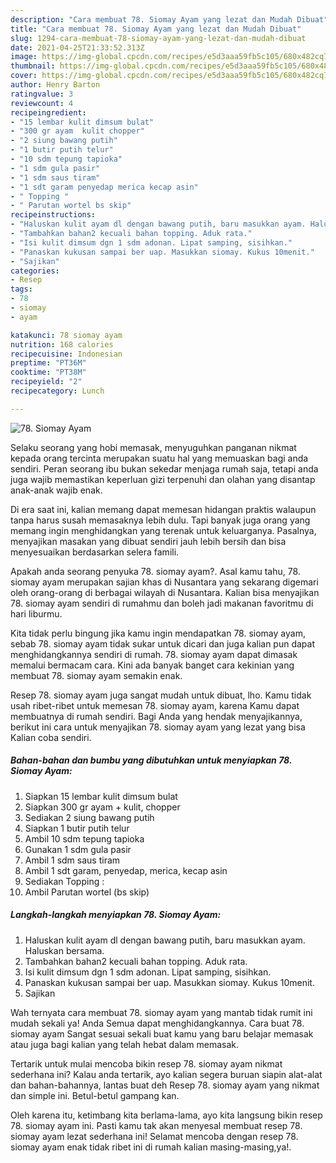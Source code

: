 ```yaml
---
description: "Cara membuat 78. Siomay Ayam yang lezat dan Mudah Dibuat"
title: "Cara membuat 78. Siomay Ayam yang lezat dan Mudah Dibuat"
slug: 1294-cara-membuat-78-siomay-ayam-yang-lezat-dan-mudah-dibuat
date: 2021-04-25T21:33:52.313Z
image: https://img-global.cpcdn.com/recipes/e5d3aaa59fb5c105/680x482cq70/78-siomay-ayam-foto-resep-utama.jpg
thumbnail: https://img-global.cpcdn.com/recipes/e5d3aaa59fb5c105/680x482cq70/78-siomay-ayam-foto-resep-utama.jpg
cover: https://img-global.cpcdn.com/recipes/e5d3aaa59fb5c105/680x482cq70/78-siomay-ayam-foto-resep-utama.jpg
author: Henry Barton
ratingvalue: 3
reviewcount: 4
recipeingredient:
- "15 lembar kulit dimsum bulat"
- "300 gr ayam  kulit chopper"
- "2 siung bawang putih"
- "1 butir putih telur"
- "10 sdm tepung tapioka"
- "1 sdm gula pasir"
- "1 sdm saus tiram"
- "1 sdt garam penyedap merica kecap asin"
- " Topping "
- " Parutan wortel bs skip"
recipeinstructions:
- "Haluskan kulit ayam dl dengan bawang putih, baru masukkan ayam. Haluskan bersama."
- "Tambahkan bahan2 kecuali bahan topping. Aduk rata."
- "Isi kulit dimsum dgn 1 sdm adonan. Lipat samping, sisihkan."
- "Panaskan kukusan sampai ber uap. Masukkan siomay. Kukus 10menit."
- "Sajikan"
categories:
- Resep
tags:
- 78
- siomay
- ayam

katakunci: 78 siomay ayam 
nutrition: 168 calories
recipecuisine: Indonesian
preptime: "PT36M"
cooktime: "PT38M"
recipeyield: "2"
recipecategory: Lunch

---
```



![78. Siomay Ayam](https://img-global.cpcdn.com/recipes/e5d3aaa59fb5c105/680x482cq70/78-siomay-ayam-foto-resep-utama.jpg)

Selaku seorang yang hobi memasak, menyuguhkan panganan nikmat kepada orang tercinta merupakan suatu hal yang memuaskan bagi anda sendiri. Peran seorang ibu bukan sekedar menjaga rumah saja, tetapi anda juga wajib memastikan keperluan gizi terpenuhi dan olahan yang disantap anak-anak wajib enak.

Di era  saat ini, kalian memang dapat memesan hidangan praktis walaupun tanpa harus susah memasaknya lebih dulu. Tapi banyak juga orang yang memang ingin menghidangkan yang terenak untuk keluarganya. Pasalnya, menyajikan masakan yang dibuat sendiri jauh lebih bersih dan bisa menyesuaikan berdasarkan selera famili. 



Apakah anda seorang penyuka 78. siomay ayam?. Asal kamu tahu, 78. siomay ayam merupakan sajian khas di Nusantara yang sekarang digemari oleh orang-orang di berbagai wilayah di Nusantara. Kalian bisa menyajikan 78. siomay ayam sendiri di rumahmu dan boleh jadi makanan favoritmu di hari liburmu.

Kita tidak perlu bingung jika kamu ingin mendapatkan 78. siomay ayam, sebab 78. siomay ayam tidak sukar untuk dicari dan juga kalian pun dapat menghidangkannya sendiri di rumah. 78. siomay ayam dapat dimasak memalui bermacam cara. Kini ada banyak banget cara kekinian yang membuat 78. siomay ayam semakin enak.

Resep 78. siomay ayam juga sangat mudah untuk dibuat, lho. Kamu tidak usah ribet-ribet untuk memesan 78. siomay ayam, karena Kamu dapat membuatnya di rumah sendiri. Bagi Anda yang hendak menyajikannya, berikut ini cara untuk menyajikan 78. siomay ayam yang lezat yang bisa Kalian coba sendiri.

<!--inarticleads1-->

##### Bahan-bahan dan bumbu yang dibutuhkan untuk menyiapkan 78. Siomay Ayam:

1. Siapkan 15 lembar kulit dimsum bulat
1. Siapkan 300 gr ayam + kulit, chopper
1. Sediakan 2 siung bawang putih
1. Siapkan 1 butir putih telur
1. Ambil 10 sdm tepung tapioka
1. Gunakan 1 sdm gula pasir
1. Ambil 1 sdm saus tiram
1. Ambil 1 sdt garam, penyedap, merica, kecap asin
1. Sediakan  Topping :
1. Ambil  Parutan wortel (bs skip)




<!--inarticleads2-->

##### Langkah-langkah menyiapkan 78. Siomay Ayam:

1. Haluskan kulit ayam dl dengan bawang putih, baru masukkan ayam. Haluskan bersama.
1. Tambahkan bahan2 kecuali bahan topping. Aduk rata.
1. Isi kulit dimsum dgn 1 sdm adonan. Lipat samping, sisihkan.
1. Panaskan kukusan sampai ber uap. Masukkan siomay. Kukus 10menit.
1. Sajikan




Wah ternyata cara membuat 78. siomay ayam yang mantab tidak rumit ini mudah sekali ya! Anda Semua dapat menghidangkannya. Cara buat 78. siomay ayam Sangat sesuai sekali buat kamu yang baru belajar memasak atau juga bagi kalian yang telah hebat dalam memasak.

Tertarik untuk mulai mencoba bikin resep 78. siomay ayam nikmat sederhana ini? Kalau anda tertarik, ayo kalian segera buruan siapin alat-alat dan bahan-bahannya, lantas buat deh Resep 78. siomay ayam yang nikmat dan simple ini. Betul-betul gampang kan. 

Oleh karena itu, ketimbang kita berlama-lama, ayo kita langsung bikin resep 78. siomay ayam ini. Pasti kamu tak akan menyesal membuat resep 78. siomay ayam lezat sederhana ini! Selamat mencoba dengan resep 78. siomay ayam enak tidak ribet ini di rumah kalian masing-masing,ya!.

